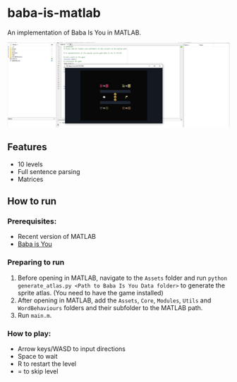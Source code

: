 # baba-is-matlab

An implementation of Baba Is You in MATLAB.

![Screenshot](Assets/screenshot.jpg)

## Features
- 10 levels
- Full sentence parsing
- Matrices

## How to run
### Prerequisites:
- Recent version of MATLAB
- [Baba is You](https://hempuli.com/baba)

### Preparing to run
1. Before opening in MATLAB, navigate to the `Assets` folder and run `python generate_atlas.py <Path to Baba Is You Data folder>` to generate the sprite atlas. (You need to have the game installed)
2. After opening in MATLAB, add the `Assets`, `Core`, `Modules`, `Utils` and `WordBehaviours` folders and their subfolder to the MATLAB path.
3. Run `main.m`.

### How to play:
- Arrow keys/WASD to input directions
- Space to wait
- R to restart the level
- = to skip level

